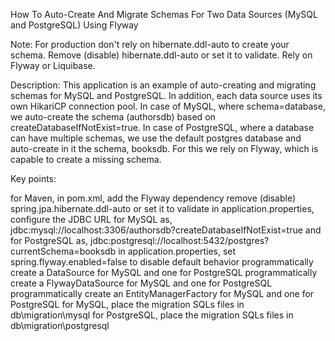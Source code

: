 How To Auto-Create And Migrate Schemas For Two Data Sources (MySQL and PostgreSQL) Using Flyway

Note: For production don't rely on hibernate.ddl-auto to create your schema. Remove (disable) hibernate.ddl-auto or set it to validate. Rely on Flyway or Liquibase.

Description: This application is an example of auto-creating and migrating schemas for MySQL and PostgreSQL. In addition, each data source uses its own HikariCP connection pool. In case of MySQL, where schema=database, we auto-create the schema (authorsdb) based on createDatabaseIfNotExist=true. In case of PostgreSQL, where a database can have multiple schemas, we use the default postgres database and auto-create in it the schema, booksdb. For this we rely on Flyway, which is capable to create a missing schema.

Key points:

for Maven, in pom.xml, add the Flyway dependency
remove (disable) spring.jpa.hibernate.ddl-auto or set it to validate
in application.properties, configure the JDBC URL for MySQL as, jdbc:mysql://localhost:3306/authorsdb?createDatabaseIfNotExist=true and for PostgreSQL as, jdbc:postgresql://localhost:5432/postgres?currentSchema=booksdb
in application.properties, set spring.flyway.enabled=false to disable default behavior
programmatically create a DataSource for MySQL and one for PostgreSQL
programmatically create a FlywayDataSource for MySQL and one for PostgreSQL
programmatically create an EntityManagerFactory for MySQL and one for PostgreSQL
for MySQL, place the migration SQLs files in db\migration\mysql
for PostgreSQL, place the migration SQLs files in db\migration\postgresql